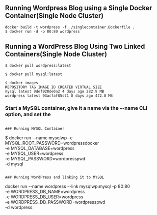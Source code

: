  ## Running Wordpress Blog using a Single Docker Container(Single Node Cluster)


```
docker build -t wordpress -f ./singlecontainer.Dockerfile .
$ docker run -d -p 80:80 wordpress
```


## Running a WordPress Blog Using Two Linked Containers(Single Node Cluster)

```
$ docker pull wordpress:latest
```

```
$ docker pull mysql:latest
```

```
$ docker images
REPOSITORY TAG IMAGE ID CREATED VIRTUAL SIZE
mysql latest 9def920de0a2 4 days ago 282.9 MB
wordpress latest 93acfaf85c71 8 days ago 472.8 MB
```

### Start a MySQL container, give it a name via the --name CLI option, and set the

```

### Running MYSQL Container

```
$ docker run --name mysqlwp -e MYSQL_ROOT_PASSWORD=wordpressdocker \
-e MYSQL_DATABASE=wordpress \
-e MYSQL_USER=wordpress \
-e MYSQL_PASSWORD=wordpresspwd \
-d mysql
```

### Running WordPress and linking it to MYSQL

```
docker run --name wordpress --link mysqlwp:mysql -p 80:80 \
-e WORDPRESS_DB_NAME=wordpress \
-e WORDPRESS_DB_USER=wordpress \
-e WORDPRESS_DB_PASSWORD=wordpresspwd \
-d wordpress
```
